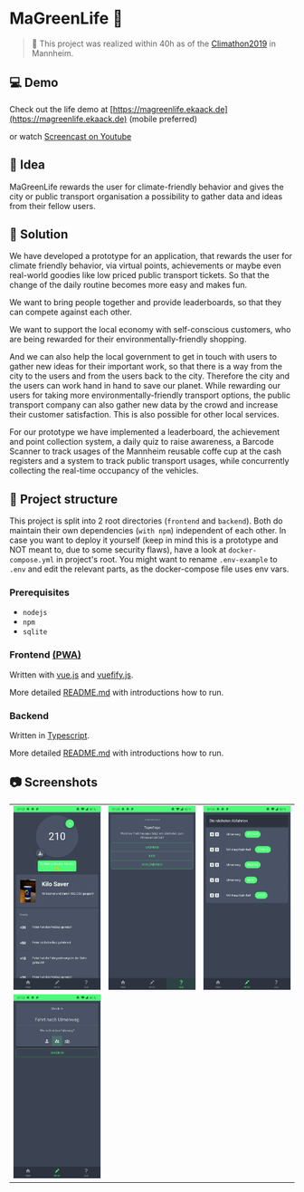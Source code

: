 # MaGreenLife 🌳

> 🚀 This project was realized within 40h as of the [Climathon2019](https://climathon.hackerstolz.de) in Mannheim.

## 💻 Demo
Check out the life demo at [https://magreenlife.ekaack.de](https://magreenlife.ekaack.de) (mobile preferred)

or watch [Screencast on Youtube](https://youtu.be/H3hWl3BcjyY)

## 🎉 Idea

MaGreenLife rewards the user for climate-friendly behavior and gives the city or public transport organisation a possibility to gather data and ideas from their fellow users.

## 🏁 Solution

We have developed a prototype for an application, that rewards the user for climate friendly behavior, via virtual points, achievements or maybe even real-world goodies like low priced public transport tickets. So that the change of the daily routine becomes more easy and makes fun.

We want to bring people together and provide leaderboards, so that they can compete against each other.

We want to support the local economy with self-conscious customers, who are being rewarded for their environmentally-friendly shopping.

And we can also help the local government to get in touch with users to gather new ideas for their important work, so that there is a way from the city to the users and from the users back to the city. Therefore the city and the users can work hand in hand to save our planet.
While rewarding our users for taking more environmentally-friendly transport options, the public transport company can also gather new data by the crowd and increase their customer satisfaction. This is also possible for other local services.

For our prototype we have implemented a leaderboard, the achievement and point collection system, a daily quiz to raise awareness, a Barcode Scanner to track usages of the Mannheim reusable coffe cup at the cash registers and a system to track public transport usages, while concurrently collecting the real-time occupancy of the vehicles.

## 📑 Project structure

This project is split into 2 root directories (`frontend` and `backend`).
Both do maintain their own dependencies (`with npm`) independent of each other.
In case you want to deploy it yourself (keep in mind this is a prototype and NOT meant to, due to some security flaws), have a look at `docker-compose.yml` in project's root. You might want to rename `.env-example` to `.env` and edit the relevant parts, as the docker-compose file uses env vars.

### Prerequisites

* `nodejs`
* `npm`
* `sqlite`

### Frontend [(PWA)](https://en.wikipedia.org/wiki/Progressive_web_applications)

Written with [vue.js](https://vuejs.org/) and [vuefify.js](https://vuetifyjs.com/).

More detailed [README.md](frontend/README.md) with introductions how to run.

### Backend

Written in [Typescript](https://www.typescriptlang.org/).

More detailed [README.md](backend/README.md) with introductions how to run.

## 📷️ Screenshots

| | | |
|:---:|:---:|:---:|
|![Main](https://raw.githubusercontent.com/lustigo/MaGreenLife/master/screenshots/main.png)|![Quiz](https://raw.githubusercontent.com/lustigo/MaGreenLife/master/screenshots/quiz.png)|![trainOverview](https://raw.githubusercontent.com/lustigo/MaGreenLife/master/screenshots/trainOverview.png)|
|![Report number of people in tram](https://raw.githubusercontent.com/lustigo/MaGreenLife/master/screenshots/reportNumberOfPeople.png)| | |
